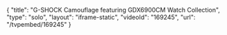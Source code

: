 {
    "title": "G-SHOCK Camouflage featuring GDX6900CM Watch Collection",
    "type": "solo",
    "layout": "iframe-static",
    "videoId": "169245",
    "url": "\/tvpembed\/169245"
}
